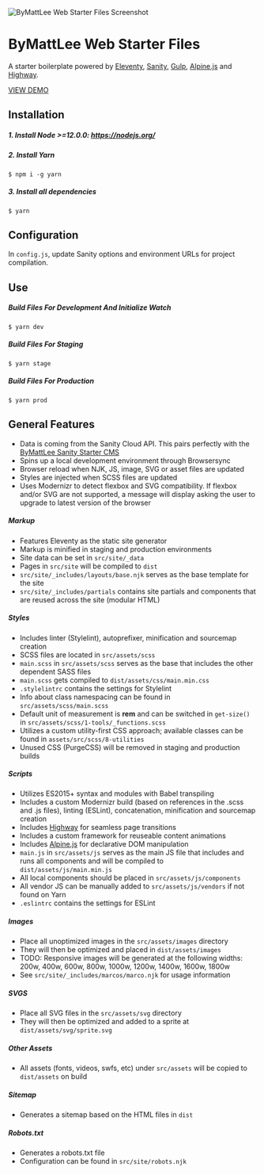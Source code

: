 ![ByMattLee Web Starter Files Screenshot](http://hosted.bymattlee.com/github/bymattlee-web-starter-files-screenshot.jpg)

# ByMattLee Web Starter Files
A starter boilerplate powered by [Eleventy](https://www.11ty.dev/), [Sanity](https://www.sanity.io/), [Gulp](https://gulpjs.com/), [Alpine.js](https://github.com/alpinejs/alpine) and [Highway](https://highway.js.org/).

[VIEW DEMO](https://bymattlee-web-starter.netlify.app/)

## Installation
##### 1. Install Node >=12.0.0: <https://nodejs.org/>
##### 2. Install Yarn
```
$ npm i -g yarn
```
##### 3. Install all dependencies
```
$ yarn
```

## Configuration
In `config.js`, update Sanity options and environment URLs for project compilation.

## Use
##### Build Files For Development And Initialize Watch
```
$ yarn dev
```
##### Build Files For Staging
```
$ yarn stage
```
##### Build Files For Production
```
$ yarn prod
```

## General Features
* Data is coming from the Sanity Cloud API. This pairs perfectly with the [ByMattLee Sanity Starter CMS](https://github.com/bymattlee/bymattlee-sanity-starter-cms)
* Spins up a local development environment through Browsersync
* Browser reload when NJK, JS, image, SVG or asset files are updated
* Styles are injected when SCSS files are updated
* Uses Modernizr to detect flexbox and SVG compatibility. If flexbox and/or SVG are not supported, a message will display asking the user to upgrade to latest version of the browser

##### Markup
* Features Eleventy as the static site generator
* Markup is minified in staging and production environments
* Site data can be set in `src/site/_data`
* Pages in `src/site` will be compiled to `dist`
* `src/site/_includes/layouts/base.njk` serves as the base template for the site
* `src/site/_includes/partials` contains site partials and components that are reused across the site (modular HTML)

##### Styles
* Includes linter (Stylelint), autoprefixer, minification and sourcemap creation
* SCSS files are located in `src/assets/scss`
* `main.scss` in `src/assets/scss` serves as the base that includes the other dependent SASS files
* `main.scss` gets compiled to `dist/assets/css/main.min.css`
* `.stylelintrc` contains the settings for Stylelint
* Info about class namespacing can be found in `src/assets/scss/main.scss`
* Default unit of measurement is **rem** and can be switched in `get-size()` in `src/assets/scss/1-tools/_functions.scss`
* Utilizes a custom utility-first CSS approach; available classes can be found in `assets/src/scss/8-utilities`
* Unused CSS (PurgeCSS) will be removed in staging and production builds

##### Scripts
* Utilizes ES2015+ syntax and modules with Babel transpiling
* Includes a custom Modernizr build (based on references in the .scss and .js files), linting (ESLint), concatenation, minification and sourcemap creation
* Includes [Highway](https://highway.js.org/) for seamless page transitions
* Includes a custom framework for reuseable content animations
* Includes [Alpine.js](https://github.com/alpinejs/alpine) for declarative DOM manipulation
* `main.js` in `src/assets/js` serves as the main JS file that includes and runs all components and will be compiled to `dist/assets/js/main.min.js`
* All local components should be placed in `src/assets/js/components`
* All vendor JS can be manually added to `src/assets/js/vendors` if not found on Yarn
* `.eslintrc` contains the settings for ESLint

##### Images
* Place all unoptimized images in the `src/assets/images` directory
* They will then be optimized and placed in `dist/assets/images`
* TODO: Responsive images will be generated at the following widths: 200w, 400w, 600w, 800w, 1000w, 1200w, 1400w, 1600w, 1800w
* See `src/site/_includes/marcos/marco.njk` for usage information

##### SVGS
* Place all SVG files in the `src/assets/svg` directory
* They will then be optimized and added to a sprite at `dist/assets/svg/sprite.svg`

##### Other Assets
* All assets (fonts, videos, swfs, etc) under `src/assets` will be copied to `dist/assets` on build

##### Sitemap
* Generates a sitemap based on the HTML files in `dist`

##### Robots.txt
* Generates a robots.txt file
* Configuration can be found in `src/site/robots.njk`

